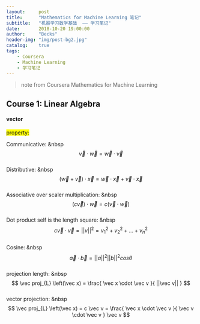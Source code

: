 ```yaml
---
layout:     post
title:      "Mathematics for Machine Learning 笔记"
subtitle:   "机器学习数学基础  —— 学习笔记"
date:       2018-10-20 19:00:00
author:     "Becks"
header-img: "img/post-bg2.jpg"
catalog:    true
tags:
    - Coursera
    - Machine Learning
    - 学习笔记
---
```

> note from Coursera Mathematics for Machine Learning
> 

## Course 1: Linear Algebra

<script type="text/javascript" async src="https://cdn.mathjax.org/mathjax/latest/MathJax.js?config=TeX-MML-AM_CHTML"> </script>

#### vector

<span style="background-color: #FFFF00">property: </span>

Communicative: &nbsp  $$ \vec v \cdot \vec w  =  \vec w \cdot \vec v $$ <br/>
Distributive:  &nbsp $$ \left(\vec w + \vec v \right)\cdot \vec x  =  \vec w \cdot \vec x + \vec v \cdot \vec x  $$<br/>
Associative over scaler multiplication: &nbsp $$ \left( c \vec v \right) \cdot \vec w  =  c \left( \vec v \cdot \vec w \right)  $$<br/>
Dot product self is the length square: &nbsp $$ c\vec v \cdot \vec v  =  ||v||^2 = v_1^2 + v_2^2 + ... + v_n^2  $$<br/>
Cosine: &nbsp $$  \vec a \cdot \vec b  =  ||a||^2||b||^2 cos\theta  $$<br/>
projection length: &nbsp $$  \vec proj_{L} \left(\vec x) =   \frac{ \vec x \cdot \vec v  }{ ||\vec v|| } $$<br/>
vector projection: &nbsp $$  \vec proj_{L} \left(\vec x) =  c \vec v =  \frac{ \vec x \cdot \vec v  }{ \vec v \cdot \vec v } \vec v $$<br/>